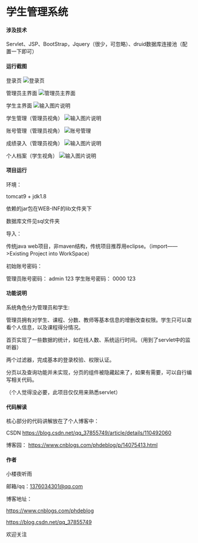 # 学生管理系统

#### 涉及技术
Servlet、JSP、BootStrap，Jquery（很少，可忽略）、druid数据库连接池（配置一下即可）

#### 运行截图

登录页
![登录页](https://images.gitee.com/uploads/images/2020/1202/165755_4dda76c2_7967932.png "登录界面.png")

管理员主界面
![管理员主界面](https://images.gitee.com/uploads/images/2020/1202/165835_fce943f1_7967932.png "管理员主界面.png")

学生主界面
![输入图片说明](https://images.gitee.com/uploads/images/2020/1202/165901_e86a1e86_7967932.png "学生主界面.png")

学生管理（管理员视角）
![输入图片说明](https://images.gitee.com/uploads/images/2020/1202/165930_d7c49066_7967932.png "学生管理.png")

账号管理（管理员视角）
![账号管理](https://images.gitee.com/uploads/images/2020/1202/170013_e1ce3899_7967932.png "系统账号管理.png")

成绩录入（管理员视角）
![输入图片说明](https://images.gitee.com/uploads/images/2020/1202/170049_70775bb0_7967932.png "成绩录入.png")

个人档案（学生视角）
![输入图片说明](https://images.gitee.com/uploads/images/2020/1202/170115_f9b11a52_7967932.png "个人档案.png")

#### 项目运行

环境：

tomcat9 + jdk1.8

依赖的jar包在WEB-INF的lib文件夹下

数据库文件见sql文件夹

导入：

传统java web项目，非maven结构，传统项目推荐用eclipse。（import——>Existing Project into WorkSpace）

初始账号密码：

管理员账号密码： admin    123
学生账号密码：   0000     123

#### 功能说明

系统角色分为管理员和学生: 

管理员拥有对学生、课程、分数、教师等基本信息的增删改查权限。学生只可以查看个人信息，以及课程得分情况。

首页实现了一些数据的统计，如在线人数、系统运行时间。（用到了servlet中的监听器）

两个过滤器，完成基本的登录校验、权限认证。

分页以及查询功能并未实现，分页的组件被隐藏起来了，如果有需要，可以自行编写相关代码。

（个人觉得没必要，此项目仅仅用来熟悉servlet）

#### 代码解读

核心部分的代码讲解放在了个人博客中：

CSDN    https://blog.csdn.net/qq_37855749/article/details/110492060

博客园：   https://www.cnblogs.com/phdeblog/p/14075413.html

#### 作者

小楼夜听雨

邮箱/qq：1376034301@qq.com

博客地址：

https://www.cnblogs.com/phdeblog

https://blog.csdn.net/qq_37855749

欢迎关注



